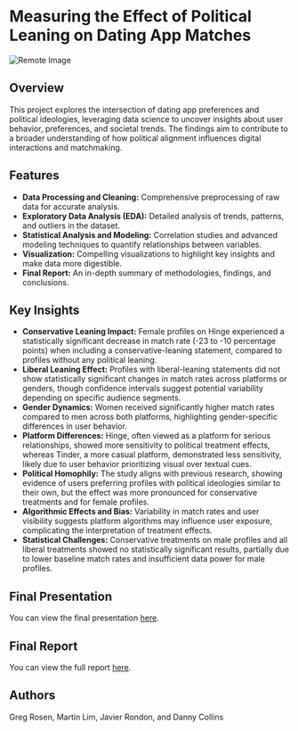 # Measuring the Effect of Political Leaning on Dating App Matches

![Remote Image](https://github.com/gregrosen/Data-Science-Projects/blob/master/Dating_app_political_analysis/image/Dating_app_cover_image.png)

## Overview

This project explores the intersection of dating app preferences and political ideologies, leveraging data science to uncover insights about user behavior, preferences, and societal trends. The findings aim to contribute to a broader understanding of how political alignment influences digital interactions and matchmaking.

## Features
- **Data Processing and Cleaning:** Comprehensive preprocessing of raw data for accurate analysis.
- **Exploratory Data Analysis (EDA):** Detailed analysis of trends, patterns, and outliers in the dataset.
- **Statistical Analysis and Modeling:** Correlation studies and advanced modeling techniques to quantify relationships between variables.
- **Visualization:** Compelling visualizations to highlight key insights and make data more digestible.
- **Final Report:** An in-depth summary of methodologies, findings, and conclusions.

## Key Insights

- **Conservative Leaning Impact:** Female profiles on Hinge experienced a statistically significant decrease in match rate (-23 to -10 percentage points) when including a conservative-leaning statement, compared to profiles without any political leaning.
- **Liberal Leaning Effect:** Profiles with liberal-leaning statements did not show statistically significant changes in match rates across platforms or genders, though confidence intervals suggest potential variability depending on specific audience segments.
- **Gender Dynamics:** Women received significantly higher match rates compared to men across both platforms, highlighting gender-specific differences in user behavior.
- **Platform Differences:** Hinge, often viewed as a platform for serious relationships, showed more sensitivity to political treatment effects, whereas Tinder, a more casual platform, demonstrated less sensitivity, likely due to user behavior prioritizing visual over textual cues.
- **Political Homophily:** The study aligns with previous research, showing evidence of users preferring profiles with political ideologies similar to their own, but the effect was more pronounced for conservative treatments and for female profiles.
- **Algorithmic Effects and Bias:** Variability in match rates and user visibility suggests platform algorithms may influence user exposure, complicating the interpretation of treatment effects.
- **Statistical Challenges:** Conservative treatments on male profiles and all liberal treatments showed no statistically significant results, partially due to lower baseline match rates and insufficient data power for male profiles.

## Final Presentation

You can view the final presentation [here](https://github.com/gregrosen/Data-Science-Projects/blob/master/Dating_app_political_analysis/Presentation/Dating_App_Political_Leaning_Final_Presentation.pdf).

## Final Report

You can view the full report [here](https://github.com/gregrosen/Data-Science-Projects/blob/master/Dating_app_political_analysis/Report/Final-report.pdf).

## Authors

Greg Rosen, Martin Lim, Javier Rondon, and Danny Collins